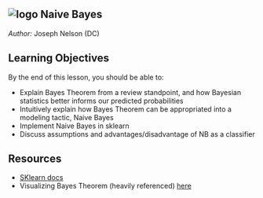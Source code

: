 ## ![logo](https://ga-dash.s3.amazonaws.com/production/assets/logo-9f88ae6c9c3871690e33280fcf557f33.png) Naive Bayes

_Author:_ Joseph Nelson (DC)

## Learning Objectives

By the end of this lesson, you should be able to:
- Explain Bayes Theorem from a review standpoint, and how Bayesian statistics better informs our predicted probabilities
- Intuitively explain how Bayes Theorem can be appropriated into a modeling tactic, Naive Bayes
- Implement Naive Bayes in sklearn
- Discuss assumptions and advantages/disadvantage of NB as a classifier

## Resources

- [SKlearn docs](http://scikit-learn.org/stable/modules/naive_bayes.html)
- Visualizing Bayes Theorem (heavily referenced) [here](https://oscarbonilla.com/2009/05/visualizing-bayes-theorem/)

